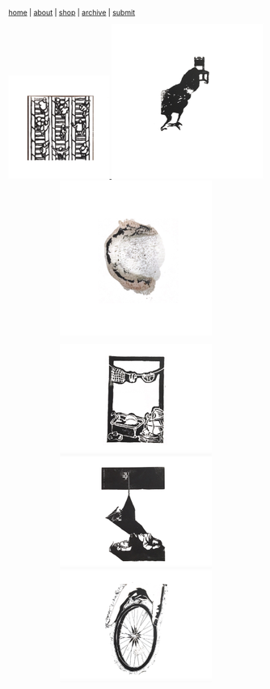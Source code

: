 [home](index.md) | [about](about.md)  |  [shop](shop.md)  |  [archive](archive.md)  |  [submit](submit.md)

<p align="center">
  <a href="issuesix.md">
    <img src="pictures/issue6.png" alt="Issue Six" width="200"/>
  </a>
  <a href="issuefive.md">
    <img src="pictures/issue5.png" alt="Issue Five" width="300"/>
  </a>
  <a href="issuefour.md">
    <img src="pictures/issue4.png" alt="Issue Four" width="300"/>
  </a>
</p>

<p align="center">
  <a href="issuethree.md">
    <img src="pictures/wg3icon.png" alt="Issue Six" width="300"/>
  </a>
  <a href="issuetwo.md">
    <img src="pictures/wg2icon.png" alt="Issue Five" width="300"/>
  </a>
  <a href="issueone.md">
    <img src="pictures/wg1icon.png" alt="Issue Four" width="300"/>
  </a>
</p>
